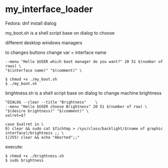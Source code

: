 # my_interface_loader

Fedora:   dnf install dialog

my_boot.sh is a shell script base on dialog to choose

different desktop windows managers

to changes buttons change var = interface name

	--menu "Hello $USER which boot manager do you want?" 20 51 $(number of rows) \
	"$(interface name)" "$(comment)" \

	$ chmod +x ./my_boot.sh
	$ ./my_boot.sh

brightness.sh is a shell script base on dialog to change
    machine brightness
    
    "DIALOG --clear --title "Brightness"	\
	--menu "Hello $USER choose Brightness" 20 51 $(number of row) \
	"$(desire brightness)" "$(comment)" \
	valret=$?

	case $valret in \
	0) clear && sudo cat $fichtmp > /sys/class/backlight/$(name of graphic interface)/brightness ;; \
	1|255) clear && echo "Aborted";;"
execute:

 	$ chmod +x ./brightness.sh
	$ sudo brightness


  

